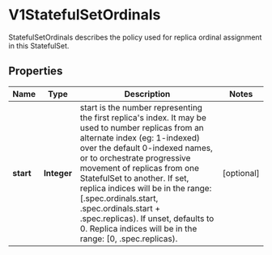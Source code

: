 

# V1StatefulSetOrdinals

StatefulSetOrdinals describes the policy used for replica ordinal assignment in this StatefulSet.
## Properties

Name | Type | Description | Notes
------------ | ------------- | ------------- | -------------
**start** | **Integer** | start is the number representing the first replica&#39;s index. It may be used to number replicas from an alternate index (eg: 1-indexed) over the default 0-indexed names, or to orchestrate progressive movement of replicas from one StatefulSet to another. If set, replica indices will be in the range:   [.spec.ordinals.start, .spec.ordinals.start + .spec.replicas). If unset, defaults to 0. Replica indices will be in the range:   [0, .spec.replicas). |  [optional]



